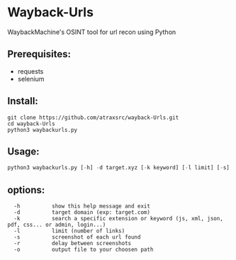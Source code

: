 # Wayback-Urls
WaybackMachine's OSINT tool for url recon using Python

## Prerequisites:
- requests
- selenium

## Install:
```git
git clone https://github.com/atraxsrc/wayback-Urls.git
cd wayback-Urls 
python3 waybackurls.py
```
## Usage:
```python
python3 waybackurls.py [-h] -d target.xyz [-k keyword] [-l limit] [-s] [-r] [-o output]
```
## options:
```
  -h          show this help message and exit
  -d          target domain (exp: target.com)
  -k          search a specific extension or keyword (js, xml, json, pdf, css... or admin, login...)
  -l          limit (number of links)
  -s          screenshot of each url found
  -r          delay between screenshots
  -o          output file to your choosen path
```
